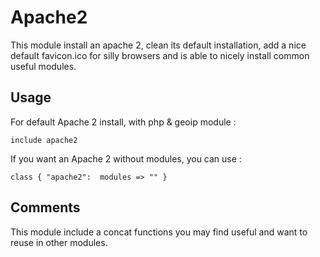 Apache2
======

This module install an apache 2, clean its default installation, add a nice default favicon.ico for silly browsers and is able to nicely install common useful modules.

Usage
-----

For default Apache 2 install, with php & geoip module :

    include apache2

If you want an Apache 2 without modules, you can use :

    class { "apache2":  modules => "" }


Comments
-----

This module include a concat functions you may find useful and want to reuse in
other modules.

